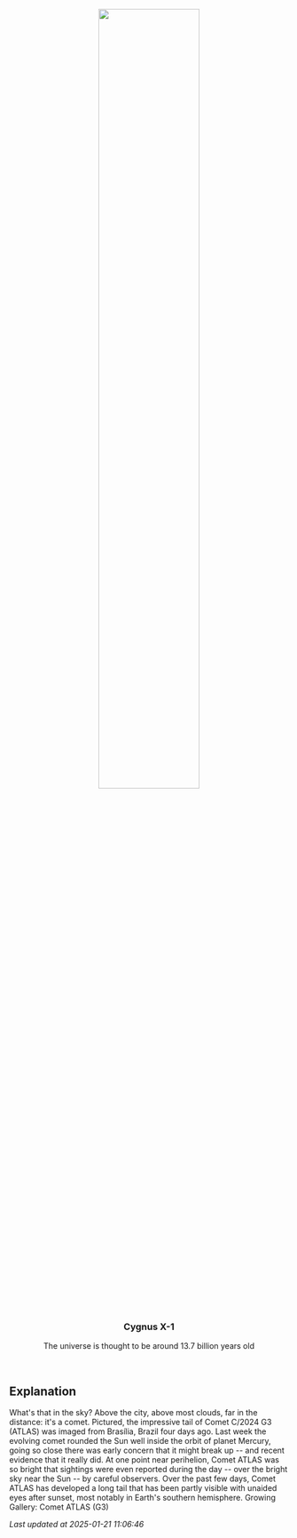 <p align='center'>
    <img src='https://apod.nasa.gov/apod/image/2501/CometATLAS_Danin_1080.jpg' width='60%' />
    <h3 align="center">Cygnus X-1</h3>
    <p align="center">The universe is thought to be around 13.7 billion years old</p>
</p>
<br/>

Explanation
--
What's that in the sky? Above the city, above most clouds, far in the distance: it's a comet. Pictured, the impressive tail of Comet C/2024 G3 (ATLAS) was imaged from Brasília, Brazil four days ago. Last week the evolving  comet rounded the Sun well inside the orbit of planet Mercury, going so close there was early concern that it might break up -- and recent evidence that it really did.  At one point near perihelion, Comet ATLAS was so bright that sightings were even reported during the day -- over the bright sky near the Sun -- by careful observers.  Over the past few days, Comet ATLAS has developed a long tail that has been partly visible with unaided eyes after sunset, most notably in Earth's southern hemisphere.    Growing Gallery: Comet ATLAS (G3)


*Last updated at 2025-01-21 11:06:46*
